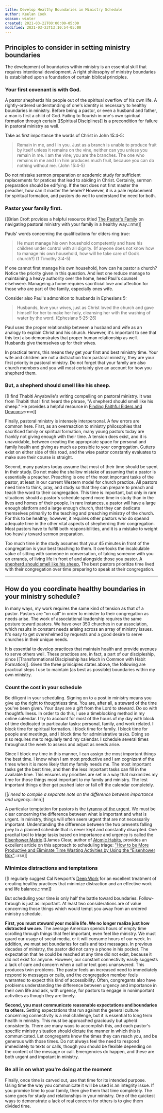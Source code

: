 ```yaml
---
title: Develop Healthy Boundaries in Ministry Schedule
author: Keelan Cook
season: winter
created: 2021-03-22T00:00:00-05:00
modified: 2021-03-23T13:10:54-05:00
---
```


## Principles to consider in setting ministry boundaries
The development of boundaries within ministry is an essential skill that requires intentional development. A right philosophy of ministry boundaries is established upon a foundation of certain biblical principles.

### Your first covenant is with God.
A pastor shepherds his people out of the spiritual overflow of his own life. A rightly-ordered understanding of one's identity is necessary to healthy boundaries in ministry. Before being a pastor, or even a husband and father, a man is first a child of God. Failing to flourish in one's own spiritual formation through certain [[Spiritual Disciplines]] is a precondition for failure in pastoral ministry as well.

Take as first importance the words of Christ in John 15:4-5:
>Remain in me, and I in you. Just as a branch is unable to produce fruit by itself unless it remains on the vine, neither can you unless you remain in me. I am the vine; you are the branches. The one who remains in me and I in him produces much fruit, because you can do nothing without me. (John 15:4-5)

Do not mistake sermon preparation or academic study for sufficient replacements for pratices that lead to abiding in Christ. Certainly, sermon preparation should be edifying. If the text does not first master the preacher, how can it master the hearer? However, it is a pale replacement for spiritual formation, and pastors do well to understand the need for both.

### Pastor your family first.

[[Brian Croft provides a helpful resource titled [The Pastor's Family](https://amzn.to/3sgE8lM) on navigating pastoral ministry with your family in a healthy way.::rmn]]

Pauls' words concerning the qualifications for elders ring true:
>He must manage his own household competently and have his children under control with all dignity. (If anyone does not know how to manage his own household, how will he take care of God’s church?) (1 Timothy 3:4-5)

If one cannot first manage his own household, how can he pastor a church? Notice the priority given in this question. And lest one reduce manage to maintaining a heavy authority over the home, heed Paul's counsel elsehwere. Manageing a home requires sacrificial love and affection for those who are part of the family, especially ones wife.

Consider also Paul's admonition to husbands in Ephesians 5:
>Husbands, love your wives, just as Christ loved the church and gave himself for her to make her holy, cleansing her with the washing of water by the word. (Ephesians 5:25-26)

Paul uses the proper relationship between a husband and wife as an analogy to explain Christ and his church. However, it's important to see that this text also demonstrates that proper human relationship as well. Husbands give themselves up for their wives.

In practical terms, this means they get your first and best ministry time. Your wife and children are not a distraction from pastoral ministry, they are your first priority in pastoral ministry. Do not forget that your family are also church members and you will most certainly give an account for how you shepherd them.

### But, a shepherd should smell like his sheep.

[[I find Thabiti Anyabwile's writing compelling on pastoral ministry. It was from Thabiti that I first heard the phrase, "A shepherd should smell like his sheep." He provides a helpful resource in [Finding Faithful Elders and Deacons](https://amzn.to/39axgz7)::rmn]]

Finally, pastoral ministry is intensely interpersonal. A few errors are common here. First, as an overreaction to ministry philosophies that sacrificed family or spiritual formation, many young pastors today are frankly not giving enough with their time. A tension does exist, and it is unavoidable, between creating the appropriate space for personal and family health and giving as much as possible to your congregation. Gutters exist on either side of this road, and the wise pastor constantly evaluates to make sure their course is straight.

Second, many pastors today assume that most of their time should be spent in their study. Do not make the shallow mistake of assuming that a pastor is essentially a preacher. Preaching is one of the most important tasks of the pastor, at least in our current Western model for church practice. All pastors need time to think, pray, and study so that they can prepare to preach and teach the word to their congregation. This time is important, but only in rare situations should a pastor's schedule spend more time in study than in the lives and homes of their people. In rare instances, a pastor will have a large enough platform and a large enough church, that they can dedicate themselves primarily to the teaching and preaching ministry of the church. For this to be healthy; however, it requires other pastors who do speand adequate time in the other vital aspects of shepherding their congregation. Most pastors have to fulfill both responsibilities, and it is a mistake to weight too heavily toward sermon preparation.

Too much time in the study assumes that your 45 minutes in front of the congregation is your best teaching to them. It overlooks the incalculable value of sitting with someone in conversation, of taking someone with you on errands, of living life in front of and alongside those you pastor. [A shepherd should smell like his sheep.](https://keelancook.com/2012/10/08/a-consequence-of-ministry-dealing-with-sheep/) The best pastors prioritize time lived with their congregation over time preparing to speak at their congregation.

---

## How do you coordinate healthy boundaries in your ministry schedule?
In many ways, my work requires the same kind of tension as that of a pastor. Pastors are "on call" in order to minister to their congregation as needs arise. The work of associational leadership requires the same posture toward pastors. We have over 350 churches in our association, which results in constant needs arising across an array of ministry issues. It's easy to get overwhelmed by requests and a good desire to serve churches in their unique needs. 

It is essential to develop practices that maintain health and provide avenues to serve others well. These practices are, in fact, a part of our discipleship, since [[Transformational Discipleship has Much in Common with Habit Formation]]. Given the three priniciples states above, the following are practical steps I use to maintain (as best as possible) boundaries within my own ministry. 

### Count the cost in your schedule
Be diligent in your scheduling. Signing on to a post in ministry means you give up the right to thoughtless time. You are, after all, a steward of the time you've been given. Your days are a gift from the Lord to steward. Do so with thoughtfullness. In order to do this, I use a timeblocking method in my online calendar. I try to account for most of the hours of my day with block of time dedicated to particaular tasks: personal, family, and work related. I block time for spiritual formation. I block time for family. I block time for people and meetings, and I block time for administrative tasks. Doing so also requires me to regularly tend my calendar. I schedule several times throughout the week to assess and adjust as needs arise.

Since I block my time in this manner, I can assign the most important things the best time. I know when I am most productive and I am cognizant of the times when it is more likely that my family needs me. The most important tasks get the best time, and then the less important tasks can fill in the available time. This ensures my priorities are set in a way that maximizes my time for those things most important to my family and ministry. The lest important things either get pushed later or fall off the calendar completely. 

[[*I need to compile a separate note on the difference between importance and urgency.*::lmn]]

A particular temptation for pastors is the [tyranny of the urgent](https://amzn.to/3lHJTXi). We must be clear concerning the difference between what is important and what is urgent. In ministry, things will often seem urgent that are not necessarily important. Understanding the difference between the two prevents falling prey to a planned schedule that is never kept and constantly disurpted. One pracital tool to triage tasks based on importance and urgency is called the [Eisenhower Matrix](https://www.eisenhower.me/eisenhower-matrix/).[[James Clear, author of [Atomic Habits](https://amzn.to/2PhY21i), provides an excellent article on this approach to scheduling triage: ["How to be More Productive and Eliminate Time Wasting Activities by Using the “Eisenhower Box"](https://jamesclear.com/eisenhower-box).::rsn]]

### Minimize distractions and temptations

[[I regularly suggest Cal Newport's [Deep Work](https://amzn.to/3d0TBQx) for an excellent treatment of creating healthy practices that minimize distraction and an effective work and life balance.::rmn]]

But scheduling your time is only half the battle toward boundaries. Follow-through is just as important. At least two considerations are of value concerning those things which would tempt you away from an ordered ministry schedule. 

**First, you must steward your mobile life. We no longer realize just how distracted we are.** The average American spends hours of empty time scrolling through things that feel important, even feel like ministry. We must guard our usage of social media, or it will consume hours of our week. In addition, we must set boundaries for calls and text messages. In previous decades of ministry, the pastor did not carry a phone in his pocket. The expectation that he could be reached at any time did not exist, because it did not exist for anyone. However, our constant connectivity easily suggests a lack of care and concern when a call or text goes unanswered. This produces twin problems. The pastor feels an increased need to immediately respond to messages or calls, and the congregation member feels warranted to expect this kind of accessibility. Often, congregants also have problems understanding the difference between urgency and importance in their own life and ask, with urgency, for pastors to engage in nonimportant activities as though they are timely. 

**Second, you must communicate reasonable expectations and boundaries to others.** Setting expectations that run against the general culture concerning connectivity is a real challenge, but it is essential to long term health in ministry. This must be approached graciously but upheld consistently. There are many ways to accomplish this, and each pastor's specific ministry situation should dictate the manner in which this is communicated. Let congregants know the times they can reach you, and be generous with those times. Do not always feel the need to respond immediately to texts or calls, though you should be flexible depending on the content of the message or call. Emergencies do happen, and these are both urgent and impotant in ministry.

### Be all in on what you're doing at the moment
Finally, once time is carved out, use that time for its intended purpose. Using time the way you communicate it will be used is an integrity issue. If you promise time to your family, then give them that time completely. The same goes for study and relationships in your ministry. One of the quickest ways to demonstrate a lack of real concern for others is to give them divided time.